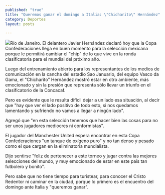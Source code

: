 ```yaml
---
published: "true"
title: "Queremos ganar el domingo a Italia: \"Chicharito\" Hernández"
category: Deportes
layout: posts

---
```


![](http://i.imgur.com/yYlfoWrm.jpg)Río de Janeiro. El delantero Javier Hernández declaró hoy que la Copa Confederaciones llega en buen momento para la selección mexicana porque le permitirá cambiar el "chip" de lo que vive en la ronda clasificatoria para el mundial del próximo año.

Luego del entrenamiento abierto para los representantes de los medios de comunicación en la cancha del estadio Sao Januario, del equipo Vasco da Gama, el "Chicharito" Hernández mostró estar en otro ambiente, más emocionado y sin la presión que representa sólo llevar un triunfo en el clasificatorio de la Concacaf.

Pero es evidente que le resulta difícil dejar a un lado esa situación, al decir que "hay que ver el lado positivo de todo esto, si nos quedamos lamentando y sufriendo no vamos a llegar a ningún lado".

Agregó que "en esta selección tenemos que hacer bien las cosas para no ser unos jugadores mediocres ni conformistas".

El jugador del Manchester United espera encontrar en esta Copa Confederaciones "un tanque de oxígeno puro" y no tan denso y pesado como el que cargan en la eliminatoria mundialista.

Dijo sentirse "feliz de pertenecer a este torneo y jugar contra las mejores selecciones del mundo, y muy emocionado de estar en este país tan futbolero y bonito".

Pero sabe que no tiene tiempo para turistear, para conocer el Cristo Redentor ni caminar en la ciudad, porque lo primero es el encuentro del domingo ante Italia y "queremos ganar".
